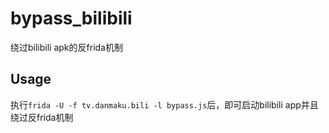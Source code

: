 # bypass_bilibili
绕过bilibili apk的反frida机制

## Usage

执行```frida -U -f tv.danmaku.bili -l bypass.js```后，即可启动bilibili app并且绕过反frida机制
